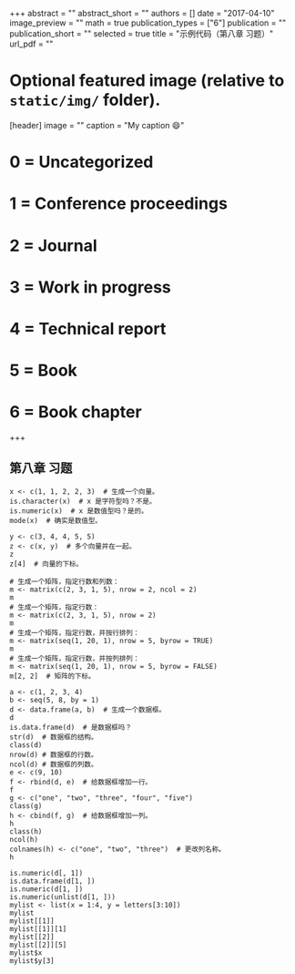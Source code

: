 +++
abstract = ""
abstract_short = ""
authors = []
date = "2017-04-10"
image_preview = ""
math = true
publication_types = ["6"]
publication = ""
publication_short = ""
selected = true
title = "示例代码（第八章 习题）"
url_pdf = ""

# Optional featured image (relative to `static/img/` folder).
[header]
image = ""
caption = "My caption :smile:"

# 0 = Uncategorized
# 1 = Conference proceedings
# 2 = Journal
# 3 = Work in progress
# 4 = Technical report
# 5 = Book
# 6 = Book chapter
+++

## 第八章 习题

```
x <- c(1, 1, 2, 2, 3)  # 生成一个向量。
is.character(x)  # x 是字符型吗？不是。
is.numeric(x)  # x 是数值型吗？是的。
mode(x)  # 确实是数值型。

y <- c(3, 4, 4, 5, 5)
z <- c(x, y)  # 多个向量并在一起。
z
z[4]  # 向量的下标。

# 生成一个矩阵，指定行数和列数：
m <- matrix(c(2, 3, 1, 5), nrow = 2, ncol = 2)
m
# 生成一个矩阵，指定行数：
m <- matrix(c(2, 3, 1, 5), nrow = 2)
m
# 生成一个矩阵，指定行数，并按行排列：
m <- matrix(seq(1, 20, 1), nrow = 5, byrow = TRUE)
m
# 生成一个矩阵，指定行数，并按列排列：
m <- matrix(seq(1, 20, 1), nrow = 5, byrow = FALSE)
m[2, 2]  # 矩阵的下标。

a <- c(1, 2, 3, 4)
b <- seq(5, 8, by = 1)
d <- data.frame(a, b)  # 生成一个数据框。
d
is.data.frame(d)  # 是数据框吗？
str(d)  # 数据框的结构。
class(d) 
nrow(d) # 数据框的行数。
ncol(d) # 数据框的列数。
e <- c(9, 10)
f <- rbind(d, e)  # 给数据框增加一行。
f
g <- c("one", "two", "three", "four", "five")
class(g)
h <- cbind(f, g)  # 给数据框增加一列。
h
class(h)
ncol(h)
colnames(h) <- c("one", "two", "three")  # 更改列名称。
h

is.numeric(d[, 1])
is.data.frame(d[1, ])
is.numeric(d[1, ])
is.numeric(unlist(d[1, ]))
mylist <- list(x = 1:4, y = letters[3:10])
mylist
mylist[[1]]
mylist[[1]][1]
mylist[[2]]
mylist[[2]][5]
mylist$x
mylist$y[3]
```
